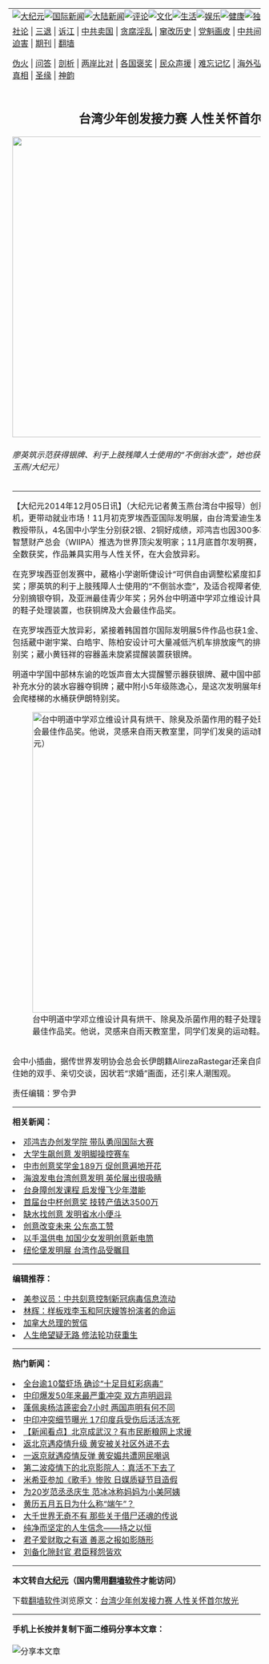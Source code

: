 <a name="1" id="1" target="_blank"></a><span id="1"></span>
<table align=center border="0"><tr><td colspan="2" VALIGN=TOP><a href="/gb/nsc413.md#1"><img src="https://raw.githubusercontent.com/wcb2286/www/master/t/djy/1.jpg" title="大纪元"></a><a href="/gb/n24hr.md#1"><img src="https://raw.githubusercontent.com/wcb2286/www/master/t/djy/3.jpg" title="国际新闻"></a><a href="/gb/nsc413.md#1"><img src="https://raw.githubusercontent.com/wcb2286/www/master/t/djy/4.jpg" title="大陆新闻"></a><a href="/gb/news392.md#1"><img src="https://raw.githubusercontent.com/wcb2286/www/master/t/djy/5.jpg" title="评论"></a><a href="/gb/news2007.md#1"><img src="https://raw.githubusercontent.com/wcb2286/www/master/t/djy/6.jpg" title="文化"></a><a href="/gb/news2008.md#1"><img src="https://raw.githubusercontent.com/wcb2286/www/master/t/djy/7.jpg" title="生活"></a><a href="/gb/ncyule.md#1"><img src="https://raw.githubusercontent.com/wcb2286/www/master/t/djy/8.jpg" title="娱乐"></a><a href="/gb/nsc1002.md#1"><img src="https://raw.githubusercontent.com/wcb2286/www/master/t/djy/9.jpg" title="健康"><a href="/gb/nf6092.md#1"><img src="https://raw.githubusercontent.com/wcb2286/www/master/t/djy/10a.jpg" title="独家"></a><a href="/gb/nf4514.md#1"><img src="https://raw.githubusercontent.com/wcb2286/www/master/t/djy/12a.jpg" title="头条"></a></td></tr>
<tr><td colspan="2" VALIGN=TOP><a target="_blank" href="/gb/9p.md#1">社论</a> | <a target="_blank" href="/gb/nf5657.md#1">三退</a> | <a target="_blank" href="/gb/nf6124.md#1">诉江</a> | <a target="_blank" href="/gb/nf1176117.md#1">中共卖国</a> | <a target="_blank" href="/gb/nf5773.md#1">贪腐淫乱</a> | <a target="_blank" href="/gb/nf1176115.md#1">窜改历史</a> | <a target="_blank" href="/gb/nf1176107.md#1">党魁画皮</a> | <a target="_blank" href="/gb/nf1320400.md#1">中共间谍</a> | <a target="_blank" href="/gb/nf1176114.md#1">破坏传统</a> | <a target="_blank" href="https://github.com/wcb2286/ntdtv/blob/master/gb/prog447_1.md#1">恶贯满盈</a> | <a target="_blank" href="/gb/ncid278.md#1">人权</a> | <a target="_blank" href="/gb/nf1176111.md#1">迫害</a> | <a target="_blank" href="https://gitlab.com/szzdlab/mh-qikan/blob/master/README.md#1">期刊</a> | <a target="_blank" href="https://github.com/bannedbook/fanqiang/wiki">翻墙</a></p><p><a target="_blank" href="/gb/nf5562.md#1">伪火</a> | <a target="_blank" href="/gb/nf4378.md#1">问答</a> | <a target="_blank" href="/gb/nf5792.md#1">剖析</a> | <a target="_blank" href="/gb/nf5735.md#1">两岸比对</a> | <a target="_blank" href="/gb/nf6119.md#1">各国褒奖</a> | <a target="_blank" href="/gb/nf6120.md#1">民众声援</a> | <a target="_blank" href="/gb/nf1188594.md#1">难忘记忆</a> | <a target="_blank" href="/gb/nf3180.md#1">海外弘传</a> | <a target="_blank" href="/gb/nf5410.md#1">万人上访</a> | <a target="_blank" href="https://github.com/wcb2286/ntdtv/blob/master/gb/prog1530_1.md#1">和平抗议</a> | <a target="_blank" href="/gb/nf4386.md#1">支持</a> | <a target="_blank" href="/gb/nf4389.md#1">真相</a> | <a target="_blank" href="/gb/nf5790.md#1">圣缘</a> | <a target="_blank" href="/gb/nf4786.md#1">神韵</a></td></tr>
<tr><td VALIGN=TOP width="626"><h2 align=center>台湾少年创发接力赛    人性关怀首尔放光</h2>
<img width="600" src="https://i.epochtimes.com/assets/uploads/2014/12/1412051036482238-600x400.jpg" />
<h6>廖英筑示范获得银牌、利于上肢残障人士使用的“不倒翁水壶”，她也获得亚洲最佳青少年奖。（黄玉燕/大纪元）
</h6>
<hr>
<p>【大纪元2014年12月05日讯】（大纪元记者黄玉燕台湾台中报导）<ahref="/gb/tag/%E5%88%9B%E6%84%8F%E5%8F%91%E6%98%8E.md#1">创意发明</a>不仅创造幸福与商机，更带动就业市场！11月初克罗埃西亚国际发明展，由台湾爱迪生发明创意学院创办人邓鸿吉教授带队，4名国中小学生分别获2银、2铜好成绩，邓鸿吉也因300多项创意发明，被世界发明智慧财产总会（WIIPA）推选为世界顶尖发明家；11月底首尔发明赛，学院再推出5件作品参赛全数获奖，作品兼具实用与人性关怀，在大会放异彩。</p>
<p>在克罗埃西亚创发赛中，葳格小学谢昕倢设计“可供自由调整松紧度扣具”，获银牌及大会特别奖；廖英筑的利于上肢残障人士使用的“不倒翁水壶”，及适合视障者使用的“温度警示保温瓶”，分别摘银夺铜，及亚洲最佳青少年奖；另外台中明道中学邓立维设计具有烘干、除臭及杀菌作用的鞋子处理装置，也获铜牌及大会最佳作品奖。</p>
<p>在克罗埃西亚大放异彩，紧接着韩国首尔国际发明展5件作品也获1金、2银、1铜及3项特别奖，包括葳中谢宇棠、白皓宇、陈柏安设计可大量减低汽机车排放废气的排气管，获金牌及俄罗斯特别奖；葳小黄钰祥的容器盖未旋紧提醒装置获银牌。</p>
<p>明道中学国中部林东谕的吃饭声音太大提醒警示器获银牌、葳中国中部黄睦翔发明会提醒人喝水补充水分的装水容器夺铜牌；葳中附小5年级陈逸心，是这次发明展年纪最小的参赛者，他设计会爬楼梯的水桶获伊朗特别奖。<br />
	<figure id="attachment_5800698" style="width: 600px" class="wp-caption aligncenter"><img src="https://i.epochtimes.com/assets/uploads/2014/12/1412051037422238-600x450.jpg" alt="台中明道中学邓立维设计具有烘干、除臭及杀菌作用的鞋子处理装置，获铜牌及大会最佳作品奖。他说，灵感来自雨天教室里，同学们发臭的运动鞋。（黄玉燕/大纪元）" title="台中明道中学邓立维设计具有烘干、除臭及杀菌作用的鞋子处理装置，获铜牌及大会最佳作品奖。他说，灵感来自雨天教室里，同学们发臭的运动鞋。（黄玉燕/大纪元）" width="600" b="450"
	class="size-large wp-image-5800698" /></a><figcaption class="wp-caption-text">台中明道中学邓立维设计具有烘干、除臭及杀菌作用的鞋子处理装置，获铜牌及大会最佳作品奖。他说，灵感来自雨天教室里，同学们发臭的运动鞋。（黄玉燕/大纪元）</figcaption></figure><br />会中小插曲，据传世界发明协会总会长伊朗籍AlirezaRastegar还亲自向陈逸心致意，他蹲下来握住她的双手、亲切交谈，因状若“求婚”画面，还引来人潮围观。</p>
<p>责任编辑：罗令尹</p>

<hr>


<strong>相关新闻：</strong>
<li><a href="/gb/12/6/17/n3614572.md#1">邓鸿吉办创发学院   带队勇闯国际大赛</a></li>
<li><a href="/gb/12/7/4/n3627444.md#1">大学生飙创意  发明脚操控赛车</a></li>
<li><a href="/gb/12/8/8/n3654794.md#1">中市创意奖学金189万  促创意遍地开花</a></li>
<li><a href="/gb/12/10/26/n3715590.md#1">海浪发电台湾创意发明  英伦展出很吸睛</a></li>
<li><a href="/gb/12/11/29/n3741498.md#1">台身障创发课程    启发慢飞少年潜能</a></li>
<li><a href="/gb/13/1/5/n3769040.md#1">首届台中杯创意奖   技转产值达3500万</a></li>
<li><a href="/gb/13/4/1/n3836554.md#1">缺水找创意  发明省水小便斗</a></li>
<li><a href="/gb/13/4/14/n3846117.md#1">创意改变未来  公东高工赞</a></li>
<li><a href="/gb/13/7/11/n3913924.md#1">以手温供电 加国少女发明创意新电筒</a></li>
<li><a href="/gb/13/11/2/n4001480.md#1">纽伦堡发明展 台湾作品受瞩目</a></li>
<hr>


<strong>编辑推荐：</strong>
<li><a href="/gb/20/2/22/n11887949.md#1">美参议员：中共刻意控制新冠病毒信息流动</a></li>
<li><a href="/gb/19/2/9/n11034634.md#1" target="_blank">林辉：样板戏李玉和阿庆嫂等扮演者的命运</a></li><li><a href="/gb/15/12/10/n4593139.md?dfh#1" target="_blank">加拿大总理的贺信</a></li><li><a href="/gb/16/4/12/n7547010.md#1" target="_blank">人生绝望疑无路 修法轮功获重生</a></li>
<hr>

<strong>热门新闻：</strong>
<li><a href="/gb/20/6/17/n12192306.md#1">全台逾10螯虾场 确诊“十足目虹彩病毒”</a></li>
<li><a href="/gb/20/6/17/n12192677.md#1">中印爆发50年来最严重冲突 双方声明迥异</a></li>
<li><a href="/gb/20/6/18/n12194738.md#1">蓬佩奥杨洁篪密会7小时 两国声明有何不同</a></li>
<li><a href="/gb/20/6/17/n12192420.md#1">中印冲突细节曝光 17印度兵受伤后活活冻死</a></li>
<li><a href="/gb/20/6/17/n12193215.md#1">【新闻看点】北京成武汉？有市民断粮网上求援</a></li>
<li><a href="/gb/20/6/17/n12191577.md#1">返北京遇疫情升级 黄安被关社区外进不去</a></li>
<li><a href="/gb/20/6/18/n12196437.md#1">一返京就遇疫情反弹 黄安媚共遭网民嘲讽</a></li>
<li><a href="/gb/20/6/16/n12190137.md#1">第二波疫情下的北京影院人：真活不下去了</a></li>
<li><a href="/gb/20/6/17/n12193273.md#1">米希亚参加《歌手》惨败 日媒质疑节目造假</a></li>
<li><a href="/gb/20/6/16/n12190453.md#1">为20岁范丞丞庆生 范冰冰称妈妈为小美阿姨</a></li>
<li><a href="/gb/20/6/12/n12179666.md#1">黄历五月五日为什么称“端午”？</a></li>
<li><a href="/gb/20/6/17/n12192100.md#1">大千世界无奇不有 那些关于借尸还魂的传说</a></li>
<li><a href="/gb/10/7/21/n2972041.md#1">纯净而坚定的人生信念——持之以恒</a></li>
<li><a href="/gb/20/6/17/n12192099.md#1">君子爱财取之有道 善恶之报如影随形</a></li>
<li><a href="/gb/8/11/16/n2331158.md#1">刘备化隙封官 君臣释怨皆欢</a></li>
<hr>

<strong>本文转自<a href="https://www.epochtimes.com">大纪元</a>（国内需用<a href="https://github.com/bannedbook/fanqiang/wiki">翻墙软件</a>才能访问）</strong><p>下载<a href="https://github.com/bannedbook/fanqiang/wiki">翻墙软件</a>浏览原文：<a href="https://www.epochtimes.com/gb/14/12/5/n4312205.htm">台湾少年创发接力赛    人性关怀首尔放光</a></p><hr>

<strong>手机上长按并复制下面二维码分享本文章：</strong><br><br><img src="http://d1p1.ip.zn2.us/v.php?action=qrcode&url=/gb/14/12/5/n4312205.md%231" title="分享本文章"></td><td VALIGN=TOP><a href="/gb/16/1/21/n4622075.md?dfh#1" target="_blank"><img src="https://raw.githubusercontent.com/wcb2286/djy/master/gb/300/wei-f1.jpg" title="中共的伪火骗局"  alt="中共的伪火骗局"></a><br><a href="https://github.com/wcb2286/www/blob/master/README.md?dfh#9" target="_blank"><img src="https://raw.githubusercontent.com/wcb2286/djy/master/gb/300/yong-h.jpg" title="永恒的见证"  alt="永恒的见证"></a><br><a href="/gb/13/9/29/n3974789.md?dfh#1" target="_blank"><img src="https://raw.githubusercontent.com/wcb2286/djy/master/gb/300/shang-lnz.jpg" title="善良女子被中共投男牢"  alt="善良女子被中共投男牢"></a><br><a href="/gb/16/3/16/n4663449.md?dfh#1" target="_blank"><img src="https://raw.githubusercontent.com/wcb2286/djy/master/gb/300/huo-z3.jpg" title="警卫目击活摘器官"  alt="警卫目击活摘器官"></a><br><a href="/gb/16/8/7/n8177641.md?dfh#1" target="_blank"><img src="https://raw.githubusercontent.com/wcb2286/djy/master/gb/300/huo-z4.jpg" title="证人描述活摘恐怖"  alt="证人描述活摘恐怖"></a><br><a href="/gb/10/4/19/n2881569.md?dfh#1" target="_blank"><img src="https://raw.githubusercontent.com/wcb2286/djy/master/gb/300/huo-z1.jpg" title="揭开活摘器官黑幕"  alt="揭开活摘器官黑幕"></a><br><a href="/gb/10/11/7/n3077476.md?dfh#1" target="_blank"><img src="https://raw.githubusercontent.com/wcb2286/djy/master/gb/300/ma-ks.jpg" title="马克思的成魔之路"  alt="马克思的成魔之路"></a><br><a href="/gb/14/6/9/n4173977.md?dfh#1" target="_blank"><img src="https://raw.githubusercontent.com/wcb2286/djy/master/gb/300/chang-zs.jpg" title="藏字石 蕴天机"  alt="藏字石 蕴天机"></a><br><a href="/gb/18/5/10/n10381511.md?dfh#1" target="_blank"><img src="https://raw.githubusercontent.com/wcb2286/djy/master/gb/300/st1.jpg" title="关注3亿人三退"  alt="关注3亿人三退"></a><br><a href="/gb/18/3/21/n10237682.md?dfh#1" target="_blank"><img src="https://raw.githubusercontent.com/wcb2286/djy/master/gb/300/jie-t.jpg" title="解体中共复兴中华"  alt="解体中共复兴中华"></a><br><a href="/gb/9/2/9/n2422991.md?dfh#1" target="_blank"><img src="https://raw.githubusercontent.com/wcb2286/djy/master/gb/300/gao-zs.jpg" title="中共迫害良心律师"  alt="中共迫害良心律师"></a><br><a href="/gb/18/12/9/n10900044.md?dfh#1" target="_blank"><img src="https://raw.githubusercontent.com/wcb2286/djy/master/gb/300/sj1.jpg" title="303万人举报江泽民"  alt="303万人举报江泽民"></a><br><a href="/gb/18/8/28/n10672014.md?dfh#1" target="_blank"><img src="https://raw.githubusercontent.com/wcb2286/djy/master/gb/300/sj2.jpg" title="这些官员为何起诉江泽民"  alt="这些官员为何起诉江泽民"></a><br><a href="/gb/8/12/18/n2367165.md?dfh#1" target="_blank"><img src="https://raw.githubusercontent.com/wcb2286/djy/master/gb/300/liangan.jpg" title="海峡两岸的强烈对比"  alt="海峡两岸的强烈对比"></a><br><a href="/gb/15/12/10/n4593139.md?dfh#1" target="_blank"><img src="https://raw.githubusercontent.com/wcb2286/djy/master/gb/300/jia-ndzl.jpg" title="加拿大总理的贺信"  alt="加拿大总理的贺信"></a><br><a href="/gb/11/6/17/n3289382.md?dfh#1" target="_blank"><img src="https://raw.githubusercontent.com/wcb2286/djy/master/gb/300/xiao-wd.jpg" title="探寻真相兼听则明"  alt="探寻真相兼听则明"></a><br><a href="/gb/18/10/27/n10812623.md?dfh#1" target="_blank"><img src="https://raw.githubusercontent.com/wcb2286/djy/master/gb/300/yindu.jpg" title="印度媒体报道东方"  alt="印度媒体报道东方"></a><br><a href="/gb/18/6/9/n10469652.md?dfh#1" target="_blank"><img src="https://raw.githubusercontent.com/wcb2286/djy/master/gb/300/xie-j.jpg" title="不一样的海外校园"  alt="不一样的海外校园"></a><br><a href="/gb/7/4/5/n1669415.md?dfh#1" target="_blank"><img src="https://raw.githubusercontent.com/wcb2286/djy/master/gb/300/li-up.jpg" title="从大师到徒弟的传奇"  alt="从大师到徒弟的传奇"></a><br><a href="/gb/17/5/26/n9191512.md?dfh#1" target="_blank"><img src="https://raw.githubusercontent.com/wcb2286/djy/master/gb/300/zfl2.jpg" title="亿万人与东方一本奇书"  alt="亿万人与东方一本奇书"></a><br><a href="/gb/13/11/27/n4020290.md?dfh#1" target="_blank"><img src="https://raw.githubusercontent.com/wcb2286/djy/master/gb/300/zhen-h.jpg" title="大陆见不到的震撼场面"  alt="大陆见不到的震撼场面"></a><br><a href="/gb/15/7/17/n4482910.md?dfh#1" target="_blank"><img src="https://raw.githubusercontent.com/wcb2286/djy/master/gb/300/dalu-sk.jpg" title="人心向善 大陆当初盛况"  alt="人心向善 大陆当初盛况"></a><br><a href="/gb/19/1/5/n10955468.md?dfh#1" target="_blank"><img src="https://raw.githubusercontent.com/wcb2286/djy/master/gb/300/zfl1.jpg" title="追寻真理 这书讲什么"  alt="追寻真理 这书讲什么"></a><br><a href="https://github.com/bannedbook/fanqiang/wiki" target="_blank"><img src="https://raw.githubusercontent.com/wcb2286/djy/master/gb/300/fq1.jpg" title="下载免费翻墙软件"  alt="下载免费翻墙软件"></a><br></td></tr></table>